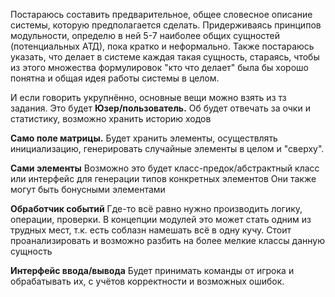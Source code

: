 Постараюсь составить предварительное, общее словесное описание системы, которую предполагается сделать. 
Придерживаясь принципов модульности, определю в ней 5-7 наиболее общих сущностей (потенциальных АТД), пока кратко и неформально.
Также постараюсь указать, что делает в системе каждая такая сущность, стараясь, чтобы из этого множества формулировок "кто что делает" была бы хорошо понятна и общая идея работы системы в целом.

И если говорить укрупнённо, основные вещи можно взять из тз задания. Это будет
**Юзер/пользователь.**
Об будет отвечать за очки и статистику, возможно хранить историю ходов

**Само поле матрицы.**
Будет хранить элементы, осуществлять инициализацию, генерировать случайные элементы в целом и "сверху".  

**Сами элементы**
Возможно это будет класс-предок/абстрактный класс или интерфейс для генерации типов конкретных элементов
Они также могут быть бонусными элементами

**Обработчик событий**
Где-то всё равно нужно производить логику, операции, проверки.
В концепции модулей это может стать одним из трудных мест, т.к. есть соблазн намешать всё в одну кучу.
Стоит проанализировать и возможно разбить на более мелкие классы данную сущность

**Интерфейс ввода/вывода**
Будет принимать команды от игрока и обрабатывать их, с учётов корректности и возможных ошибок.


